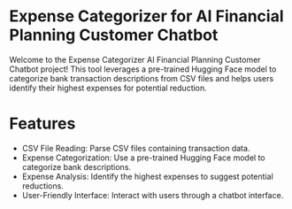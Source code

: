 # Expense Categorizer for AI Financial Planning Customer Chatbot #
Welcome to the Expense Categorizer AI Financial Planning Customer Chatbot project! 
This tool leverages a pre-trained Hugging Face model to categorize bank transaction descriptions from CSV files and helps users identify their highest expenses for potential reduction.

# Features #
- CSV File Reading: Parse CSV files containing transaction data.
- Expense Categorization: Use a pre-trained Hugging Face model to categorize bank descriptions.
- Expense Analysis: Identify the highest expenses to suggest potential reductions.
- User-Friendly Interface: Interact with users through a chatbot interface.
